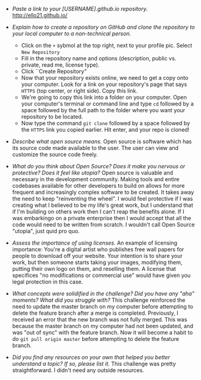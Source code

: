+ *Paste a link to your [USERNAME].github.io repository.*
http://ello21.github.io/

+ *Explain how to create a repository on GitHub and clone the repository to your local computer to a non-technical person.*
  - Click on the ``+`` sybmol at the top right, next to your profile pic. Select ``New Repository``
  - Fill in the repository name and options (description, public vs. private, read me, license type).
  - Click ``Create Repository"
  - Now that your repository exists online, we need to get a copy onto your computer. Look for a link on your repository's page that says ``HTTPS`` (top center, or right side). Copy this link.
  - We're going to copy this link into a folder on your computer. Open your computer's terminal or command line and type ``cd`` followed by a space followed by the full path to the folder where you want your repository to be located.
  - Now type the command ``git clone`` followed by a space followed by the ``HTTPS`` link you copied earlier. Hit enter, and your repo is cloned!

+ *Describe what open source means.*
Open source is software which has its source code made available to the user. The user can view and customize the source code freely.

+ *What do you think about Open Source? Does it make you nervous or protective? Does it feel like utopia?*
Open source is valuable and necessary in the development community. Making tools and entire codebases available for other developers to build on allows for more frequent and increasingly complex software to be created. It takes away the need to keep "reinventing the wheel". I would feel protective if I was creating what I believed to be my life's great work, but I understand that if I'm building on others work then I can't reap the benefits alone. If I was embarkingo on a private enterprise then I would accept that all the code would need to be written from scratch. I wouldn't call Open Source "utopia", just quid pro quo.

+ *Assess the importance of using licenses.*
An example of licensing importance: You're a digital artist who publishes free wall papers for people to download off your website. Your intention is to share your work, but then someone starts taking your images, modifying them, putting their own logo on them, and reselling them. A license that specifices "no modifications or commercial use" would have given you legal protection in this case.

+ *What concepts were solidified in the challenge? Did you have any "aha" moments? What did you struggle with?*
This challenge reinforced the need to update the master branch on my computer before attempting to delete the feature branch after a merge is completed. Previously, I received an error that the new branch was not fully merged. This was because the master branch on my computer had not been updated, and was "out of sync" with the feature branch. Now it will become a habit to do ``git pull origin master`` before attempting to delete the feature branch.

+ *Did you find any resources on your own that helped you better understand a topic? If so, please list it.*
This challenge was pretty straightforward. I didn't need any outside resources.